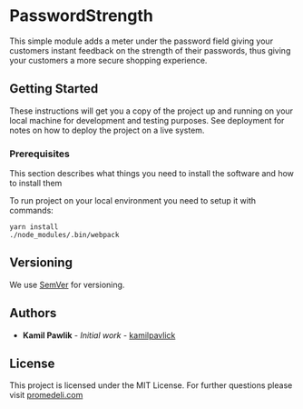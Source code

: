 # PasswordStrength

This simple module adds a meter under the password field giving your customers instant feedback on the strength of their passwords, thus giving your customers a more secure shopping experience.
## Getting Started

These instructions will get you a copy of the project up and running on your local machine for development and testing purposes. 
See deployment for notes on how to deploy the project on a live system.

### Prerequisites

This section describes what things you need to install the software and how to install them

To run project on your local environment you need to setup it with commands:

```
yarn install
./node_modules/.bin/webpack
```

## Versioning

We use [SemVer](http://semver.org/) for versioning. 

## Authors

* **Kamil Pawlik** - *Initial work* - [kamilpavlick](https://github.com/kamilpavlick)

## License

This project is licensed under the MIT License.
For further questions please visit [promedeli.com](https://promedeli.com/)

